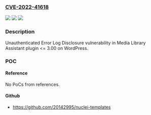 ### [CVE-2022-41618](https://cve.mitre.org/cgi-bin/cvename.cgi?name=CVE-2022-41618)
![](https://img.shields.io/static/v1?label=Product&message=Media%20Library%20Assistant%20(WordPress%20plugin)&color=blue)
![](https://img.shields.io/static/v1?label=Version&message=%3C%3D%203.00%3C%3D%203.00%20&color=brighgreen)
![](https://img.shields.io/static/v1?label=Vulnerability&message=CWE-200%20Information%20Exposure&color=brighgreen)

### Description

Unauthenticated Error Log Disclosure vulnerability in Media Library Assistant plugin <= 3.00 on WordPress.

### POC

#### Reference
No PoCs from references.

#### Github
- https://github.com/20142995/nuclei-templates

